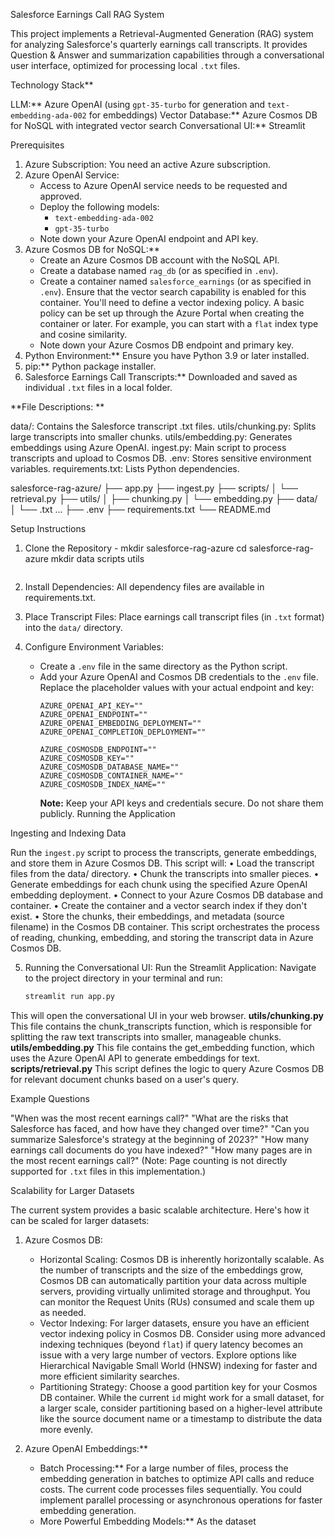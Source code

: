 Salesforce Earnings Call RAG System

This project implements a Retrieval-Augmented Generation (RAG) system for analyzing Salesforce's quarterly earnings call transcripts. 
It provides Question & Answer and summarization capabilities through a conversational user interface, optimized for processing local `.txt` files.

Technology Stack**

LLM:** Azure OpenAI (using `gpt-35-turbo` for generation and `text-embedding-ada-002` for embeddings)
Vector Database:** Azure Cosmos DB for NoSQL with integrated vector search
Conversational UI:** Streamlit

Prerequisites

1.  Azure Subscription: You need an active Azure subscription.
2.  Azure OpenAI Service:
    * Access to Azure OpenAI service needs to be requested and approved.
    * Deploy the following models:
        * `text-embedding-ada-002`
        * `gpt-35-turbo`
    * Note down your Azure OpenAI endpoint and API key.
3.  Azure Cosmos DB for NoSQL:**
    * Create an Azure Cosmos DB account with the NoSQL API.
    * Create a database named `rag_db` (or as specified in `.env`).
    * Create a container named `salesforce_earnings` (or as specified in `.env`). Ensure that the vector search capability is enabled for this container. You'll need to define a vector indexing policy. A basic policy can be set up through the Azure Portal when creating the container or later. For example, you can start with a `flat` index type and cosine similarity.
    * Note down your Azure Cosmos DB endpoint and primary key.
4.  Python Environment:** Ensure you have Python 3.9 or later installed.
5.  pip:** Python package installer.
6.  Salesforce Earnings Call Transcripts:** Downloaded and saved as individual `.txt` files in a local folder.

**File Descriptions: **

data/: Contains the Salesforce transcript .txt files.
utils/chunking.py: Splits large transcripts into smaller chunks.
utils/embedding.py: Generates embeddings using Azure OpenAI.
ingest.py: Main script to process transcripts and upload to Cosmos DB.
.env: Stores sensitive environment variables.
requirements.txt: Lists Python dependencies.

salesforce-rag-azure/
├── app.py
├── ingest.py
├── scripts/
│   └── retrieval.py
├── utils/
│   ├── chunking.py
│   └── embedding.py
├── data/
│   └── .txt ...
├── .env
├── requirements.txt
└── README.md

Setup Instructions

1.  Clone the Repository -   mkdir salesforce-rag-azure
    cd salesforce-rag-azure
    mkdir data scripts utils
    ```
2.  Install Dependencies:
       All dependency files are available in requirements.txt.
    
3.  Place Transcript Files: Place earnings call transcript files (in `.txt` format) into the `data/` directory. 

    
4.  Configure Environment Variables:
    * Create a `.env` file in the same directory as the Python script.
    * Add your Azure OpenAI and Cosmos DB credentials to the `.env` file. Replace the placeholder values with your actual endpoint and key:
        ```
        AZURE_OPENAI_API_KEY=""
        AZURE_OPENAI_ENDPOINT=""
        AZURE_OPENAI_EMBEDDING_DEPLOYMENT=""
        AZURE_OPENAI_COMPLETION_DEPLOYMENT=""

        AZURE_COSMOSDB_ENDPOINT=""
        AZURE_COSMOSDB_KEY=""
        AZURE_COSMOSDB_DATABASE_NAME=""
        AZURE_COSMOSDB_CONTAINER_NAME=""
        AZURE_COSMOSDB_INDEX_NAME="" 
        ```
        **Note:** Keep your API keys and credentials secure. Do not share them publicly.
Running the Application

Ingesting and Indexing Data

Run the `ingest.py` script to process the transcripts, generate embeddings, and store them in Azure Cosmos DB.
This script will:
	•	Load the transcript files from the data/ directory.
	•	Chunk the transcripts into smaller pieces.
	•	Generate embeddings for each chunk using the specified Azure OpenAI embedding deployment.
	•	Connect to your Azure Cosmos DB database and container.
	•	Create the container and a vector search index if they don't exist.
	•	Store the chunks, their embeddings, and metadata (source filename) in the Cosmos DB container.
 This script orchestrates the process of reading, chunking, embedding, and storing the transcript data in Azure Cosmos DB.

5.  Running the Conversational UI:
    Run the Streamlit Application: Navigate to the project directory in your terminal and run:
    ```bash
    streamlit run app.py
    ```
 This will open the conversational UI in your web browser.
 **utils/chunking.py**
 This file contains the chunk_transcripts function, which is responsible for splitting the raw text transcripts into smaller, manageable chunks.
 **utils/embedding.py**
 This file contains the get_embedding function, which uses the Azure OpenAI API to generate embeddings for text.
 **scripts/retrieval.py**
 This script defines the logic to query Azure Cosmos DB for relevant document chunks based on a user's query.
 
 Example Questions

"When was the most recent earnings call?"
"What are the risks that Salesforce has faced, and how have they changed over time?"
"Can you summarize Salesforce's strategy at the beginning of 2023?"
"How many earnings call documents do you have indexed?"
"How many pages are in the most recent earnings call?" (Note: Page counting is not directly supported for `.txt` files in this implementation.)

Scalability for Larger Datasets

The current system provides a basic scalable architecture. Here's how it can be scaled for larger datasets:

1.  Azure Cosmos DB:
    * Horizontal Scaling: Cosmos DB is inherently horizontally scalable. As the number of transcripts and the size of the embeddings grow, Cosmos DB can automatically partition your data across multiple servers, providing virtually unlimited storage and throughput. You can monitor the Request Units (RUs) consumed and scale them up as needed.
    * Vector Indexing: For larger datasets, ensure you have an efficient vector indexing policy in Cosmos DB. Consider using more advanced indexing techniques (beyond `flat`) if query latency becomes an issue with a very large number of vectors. Explore options like Hierarchical Navigable Small World (HNSW) indexing for faster and more efficient similarity searches.
    * Partitioning Strategy: Choose a good partition key for your Cosmos DB container. While the current `id` might work for a small dataset, for a larger scale, consider partitioning based on a higher-level attribute like the source document name or a timestamp to distribute the data more evenly.

2.  Azure OpenAI Embeddings:**
    * Batch Processing:** For a large number of files, process the embedding generation in batches to optimize API calls and reduce costs. The current code processes files sequentially. You could implement parallel processing or asynchronous operations for faster embedding generation.
    * More Powerful Embedding Models:** As the dataset

